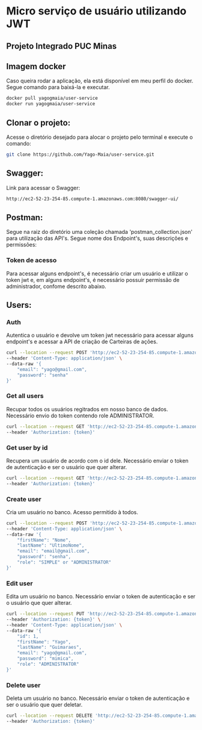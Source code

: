 # Micro serviço de usuário utilizando JWT
## Projeto Integrado PUC Minas

## Imagem docker
Caso queira rodar a aplicação, ela está disponível em meu perfil do docker. Segue comando para baixá-la e executar.
```bash
docker pull yagogmaia/user-service
docker run yagogmaia/user-service
```

## Clonar o projeto:
Acesse o diretório desejado para alocar o projeto pelo terminal e execute o comando:
```bash
git clone https://github.com/Yago-Maia/user-service.git
```

## Swagger:
Link para acessar o Swagger:
```bash
http://ec2-52-23-254-85.compute-1.amazonaws.com:8080/swagger-ui/
```

## Postman:
Segue na raiz do diretório uma coleção chamada 'postman_collection.json' para utilização das API's.
Segue nome dos Endpoint's, suas descrições e permissões:

### Token de acesso
Para acessar alguns endpoint's, é necessário criar um usuário e utilizar o token jwt e, em alguns endpoint's, é necessário possuir permissão de administrador, confome descrito abaixo.

## Users:

### Auth
Autentica o usuário e devolve um token jwt necessário para acessar alguns endpoint's e acessar a API de criação de Carteiras de ações.
```bash
curl --location --request POST 'http://ec2-52-23-254-85.compute-1.amazonaws.com:8080/auth' \
--header 'Content-Type: application/json' \
--data-raw '{
    "email": "yago@gmail.com",
    "password": "senha"
}'
```
### Get all users
Recupar todos os usuários regitrados em nosso banco de dados. Necessário envio do token contendo role ADMINISTRATOR.
```bash
curl --location --request GET 'http://ec2-52-23-254-85.compute-1.amazonaws.com:8080/user' \
--header 'Authorization: {token}'
```

### Get user by id
Recupera um usuário de acordo com o id dele. Necessário enviar o token de autenticação e ser o usuário que quer alterar.
```bash
curl --location --request GET 'http://ec2-52-23-254-85.compute-1.amazonaws.com:8080/user/21' \
--header 'Authorization: {token}'
```

### Create user
Cria um usuário no banco. Acesso permitido à todos.
```bash
curl --location --request POST 'http://ec2-52-23-254-85.compute-1.amazonaws.com:8080/user' \
--header 'Content-Type: application/json' \
--data-raw '{
    "firstName": "Nome",
    "lastName": "UltimoNome",
    "email": "email@gmail.com",
    "password": "senha",
    "role": "SIMPLE" or "ADMINISTRATOR"
}'
```

### Edit user
Edita um usuário no banco. Necessário enviar o token de autenticação e ser o usuário que quer alterar.
```bash
curl --location --request PUT 'http://ec2-52-23-254-85.compute-1.amazonaws.com:8080/user' \
--header 'Authorization: {token}' \
--header 'Content-Type: application/json' \
--data-raw '{
    "id": 1,
    "firstName": "Yago",
    "lastName": "Guimaraes",
    "email": "yago@gmail.com",
    "password": "mimica",
    "role": "ADMINISTRATOR"
}'
```

### Delete user
Deleta um usuário no banco. Necessário enviar o token de autenticação e ser o usuário que quer deletar.
```bash
curl --location --request DELETE 'http://ec2-52-23-254-85.compute-1.amazonaws.com:8080/user/1' \
--header 'Authorization: {token}'
```
